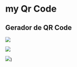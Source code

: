 # my Qr Code

## Gerador de QR Code
![](https://i.postimg.cc/TYcQ8Tc8/tela1.jpg)



![](https://i.postimg.cc/135BsbW8/tela-2.jpg)


![](https://i.postimg.cc/y8QPdn5v/tela-3.jpg)) 
